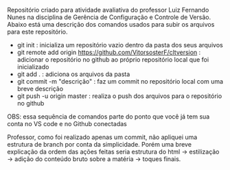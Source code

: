 Repositório criado para atividade avaliativa do professor Luiz Fernando Nunes na disciplina de Gerência de Configuração e Controle de Versão.
Abaixo está uma descrição dos comandos usados para subir os arquivos para este repositório.
- git init : inicializa um repositório vazio dentro da pasta dos seus arquivos
- git remote add origin https://github.com/VitorsosterF/cltversion : adicionar o repositório no github ao próprio repositório local que foi inicializado
- git add . : adiciona os arquivos da pasta
- git commit -m "descrição" : faz um commit no repositório local com uma breve descrição
- git push -u origin master : realiza o push dos arquivos para o repositório no github

OBS: essa sequência de comandos parte do ponto que você já tem sua conta no VS code e no Github conectadas

Professor, como foi realizado apenas um commit, não apliquei uma estrutura de branch por conta da simplicidade.
Porém uma breve explicação da ordem das ações feitas seria estrutura do html -> estilização -> adição do conteúdo bruto sobre a matéria -> toques finais.
